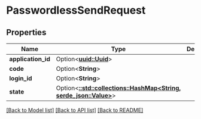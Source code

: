 # PasswordlessSendRequest

## Properties

Name | Type | Description | Notes
------------ | ------------- | ------------- | -------------
**application_id** | Option<[**uuid::Uuid**](uuid::Uuid.md)> |  | [optional]
**code** | Option<**String**> |  | [optional]
**login_id** | Option<**String**> |  | [optional]
**state** | Option<[**::std::collections::HashMap<String, serde_json::Value>**](serde_json::Value.md)> |  | [optional]

[[Back to Model list]](../README.md#documentation-for-models) [[Back to API list]](../README.md#documentation-for-api-endpoints) [[Back to README]](../README.md)


